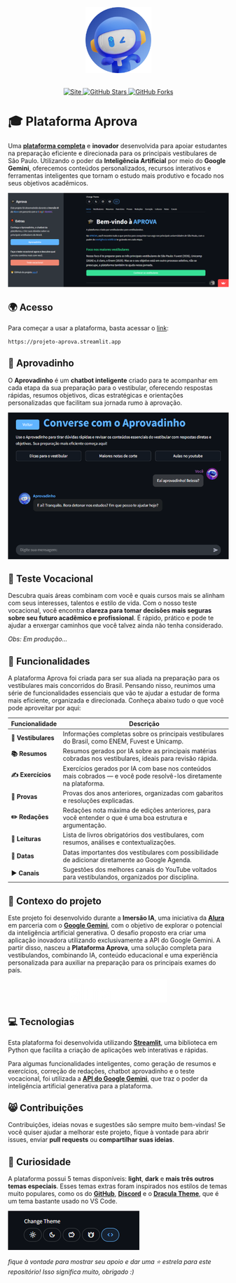 <div align="center">
  <a href="https://projeto-aprova.streamlit.app">
    <img src="assets/aprovadinho/aprovadinho_bot_round.png" alt="Aprovadinho Logo" width="150px"/>
  </a>
</div>
<br>
<p align="center">
  <a href="https://projeto-aprova.streamlit.app" target="_blank" rel="noopener noreferrer">
    <img src="https://img.shields.io/badge/website-%23007ACC?style=flat-square&logo=google-chrome&logoColor=white" alt="Site" />
  </a>
  <a href="https://github.com/matheusaudibert/projeto-aprova/stargazers">
    <img src="https://img.shields.io/github/stars/matheusaudibert/projeto-aprova?color=60B4FF&logo=github&style=flat-square" alt="GitHub Stars">
  </a>
  <a href="https://github.com/matheusaudibert/projeto-aprova/forks">
    <img src="https://img.shields.io/github/forks/matheusaudibert/projeto-aprova?color=60B4FF&logo=github&style=flat-square" alt="GitHub Forks">
  </a>
</p>

# 🎓 Plataforma Aprova

Uma [**plataforma completa**](https://projeto-aprova.streamlit.app) e **inovador** desenvolvida para apoiar estudantes na preparação eficiente e direcionada para os principais vestibulares de São Paulo. Utilizando o poder da **Inteligência Artificial** por meio do **Google Gemini**, oferecemos conteúdos personalizados, recursos interativos e ferramentas inteligentes que tornam o estudo mais produtivo e focado nos seus objetivos acadêmicos.

![Preview](assets/preview.png)

## 🌍 Acesso

Para começar a usar a plataforma, basta acessar o [link](https://projeto-aprova.streamlit.app):

```
https://projeto-aprova.streamlit.app
```

## 🤖 Aprovadinho

O **Aprovadinho** é um **chatbot inteligente** criado para te acompanhar em cada etapa da sua preparação para o vestibular, oferecendo respostas rápidas, resumos objetivos, dicas estratégicas e orientações personalizadas que facilitam sua jornada rumo à aprovação.

![Aprovadinho](assets/aprovadinho.png)

## 🧠 Teste Vocacional

Descubra quais áreas combinam com você e quais cursos mais se alinham com seus interesses, talentos e estilo de vida. Com o nosso teste vocacional, você encontra **clareza para tomar decisões mais seguras sobre seu futuro acadêmico e profissional**. É rápido, prático e pode te ajudar a enxergar caminhos que você talvez ainda não tenha considerado.

_Obs: Em produção..._

## 🔧 Funcionalidades

A plataforma Aprova foi criada para ser sua aliada na preparação para os vestibulares mais concorridos do Brasil. Pensando nisso, reunimos uma série de funcionalidades essenciais que vão te ajudar a estudar de forma mais eficiente, organizada e direcionada. Conheça abaixo tudo o que você pode aproveitar por aqui:

| **Funcionalidade**  | **Descrição**                                                                                                       |
| ------------------- | ------------------------------------------------------------------------------------------------------------------- |
| **🎯 Vestibulares** | Informações completas sobre os principais vestibulares do Brasil, como ENEM, Fuvest e Unicamp.                      |
| **📚 Resumos**      | Resumos gerados por IA sobre as principais matérias cobradas nos vestibulares, ideais para revisão rápida.          |
| **✍ Exercícios**   | Exercícios gerados por IA com base nos conteúdos mais cobrados — e você pode resolvê-los diretamente na plataforma. |
| **📝 Provas**       | Provas dos anos anteriores, organizadas com gabaritos e resoluções explicadas.                                      |
| **✏️ Redações**     | Redações nota máxima de edições anteriores, para você entender o que é uma boa estrutura e argumentação.            |
| **📖 Leituras**     | Lista de livros obrigatórios dos vestibulares, com resumos, análises e contextualizações.                           |
| **📅 Datas**        | Datas importantes dos vestibulares com possibilidade de adicionar diretamente ao Google Agenda.                     |
| **▶️ Canais**       | Sugestões dos melhores canais do YouTube voltados para vestibulandos, organizados por disciplina.                   |

## 🤔 Contexo do projeto

Este projeto foi desenvolvido durante a **Imersão IA**, uma iniciativa da [**Alura**](https://www.alura.com.br) em parceria com o [**Google Gemini**](https://gemini.google.com/app), com o objetivo de explorar o potencial da inteligência artificial generativa. O desafio proposto era criar uma aplicação inovadora utilizando exclusivamente a API do Google Gemini. A partir disso, nasceu a **Plataforma Aprova**, uma solução completa para vestibulandos, combinando IA, conteúdo educacional e uma experiência personalizada para auxiliar na preparação para os principais exames do país.

<div style="display: flex; justify-content: center;">
  <img src="assets/outros/alura.png" alt="Alura" width="20%" />
  <img src="assets/outros/gemini.png" alt="Google Gemini" width="24%" />
</div>

## 💻 Tecnologias

Esta plataforma foi desenvolvida utilizando [**Streamlit**](https://github.com/streamlit/streamlit), uma biblioteca em Python que facilita a criação de aplicações web interativas e rápidas.

Para algumas funcionalidades inteligentes, como geração de resumos e exercícios, correção de redações, chatbot aprovadinho e o teste vocacional, foi utilizada a [**API do Google Gemini**](https://ai.google.dev/gemini-api/docs?hl=pt-br), que traz o poder da inteligência artificial generativa para a plataforma.

## 😸 Contribuições

Contribuições, ideias novas e sugestões são sempre muito bem-vindas!
Se você quiser ajudar a melhorar este projeto, fique à vontade para abrir issues, enviar **pull requests** ou **compartilhar suas ideias**.

## 🎈 Curiosidade

A plataforma possui 5 temas disponíveis: **light**, **dark** e **mais três outros temas especiais**.
Esses temas extras foram inspirados nos estilos de temas muito populares, como os do [**GitHub**](), [**Discord**](https://discord.com) e o [**Dracula Theme**](https://github.com/dracula/dracula-theme), que é um tema bastante usado no VS Code.

![Themes](assets/themes.png)

_fique à vontade para mostrar seu apoio e dar uma ⭐ estrela para este repositório! Isso significa muito, obrigado :)_
